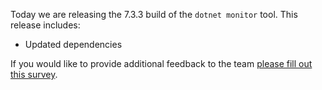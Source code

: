 Today we are releasing the 7.3.3 build of the `dotnet monitor` tool. This release includes:
* Updated dependencies




If you would like to provide additional feedback to the team [please fill out this survey](https://aka.ms/dotnet-monitor-survey?src=rn).
